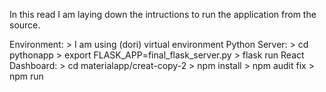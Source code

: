 In this read I am laying down the intructions to run the application from the source.

Environment: 
    > I am using (dori) virtual environment
Python Server:
    >  cd pythonapp
    >  export FLASK_APP=final_flask_server.py
    >  flask run
React Dashboard:
    > cd materialapp/creat-copy-2
    > npm install
    > npm audit fix
    > npm run
